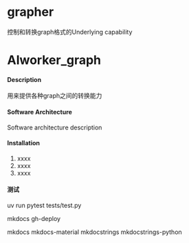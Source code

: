 # grapher
控制和转换graph格式的Underlying capability

# AIworker_graph

#### Description
用来提供各种graph之间的转换能力

#### Software Architecture
Software architecture description

#### Installation

1.  xxxx
2.  xxxx
3.  xxxx

#### 测试
uv run pytest tests/test.py



mkdocs gh-deploy


mkdocs
mkdocs-material
mkdocstrings
mkdocstrings-python